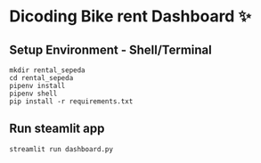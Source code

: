 # Dicoding Bike rent Dashboard ✨

## Setup Environment - Shell/Terminal
```
mkdir rental_sepeda
cd rental_sepeda
pipenv install
pipenv shell
pip install -r requirements.txt
```

## Run steamlit app
```
streamlit run dashboard.py
```
